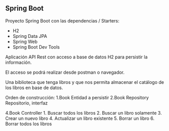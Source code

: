 ## Spring Boot

Proyecto Spring Boot con las dependencias / Starters:
* H2
* Spring Data JPA
* Spring Web
* Spring Boot Dev Tools

Aplicación API Rest con acceso a base de datos H2 para persistir la información.

El acceso se podrá realizar desde postman o navegador.

Una biblioteca que tenga libros y que nos permita almacenar el catálogo de los libros en base de datos.

Orden de construcción:
1.Book              Entidad a persistir
2.Book Repository   Repositorio, interfaz

4.Book Controller
    1. Buscar todos los libros
    2. Buscar un libro solamente
    3. Crear un nuevo libro
    4. Actualizar un libro existente
    5. Borrar un libro
    6. Borrar todos los libros
